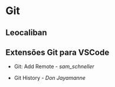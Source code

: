 # Git

## Leocaliban


## Extensões Git para VSCode

* Git: Add Remote - *sam_schneller*

* Git History - *Don Jayamanne*